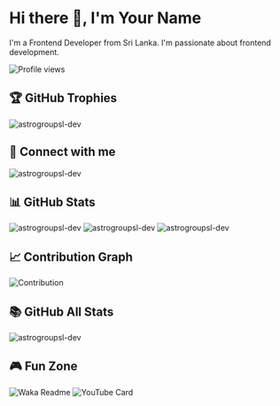 # Hi there 👋, I'm Your Name

I'm a Frontend Developer from Sri Lanka. I'm passionate about frontend development.

![Profile views](https://komarev.com/ghpvc/?username=astrogroupsl-dev&label=Profile%20views&color=0e75b6&style=flat)

## 🏆 GitHub Trophies

<img src='https://github-profile-trophy.vercel.app/?username=astrogroupsl-dev' alt='astrogroupsl-dev'>

## 🔗 Connect with me

<img src='https://img.shields.io/twitter/url?url=https%3A%2F%2Ftwitter.com%2FNadeesh78909401' alt='astrogroupsl-dev'>

## 📊 GitHub Stats

<img src='https://github-readme-stats.vercel.app/api/top-langs?username=astrogroupsl-dev&show_icons=true&locale=en&layout=compact' alt='astrogroupsl-dev'>
<img src='https://github-readme-stats.vercel.app/api?username=astrogroupsl-dev&show_icons=true&locale=en' alt='astrogroupsl-dev'>
<img src='https://github-readme-streak-stats.herokuapp.com/?user=astrogroupsl-dev&' alt='astrogroupsl-dev'>

## 📈 Contribution Graph

![Contribution](https://activity-graph.herokuapp.com/graph?username=astrogroupsl-dev&theme=react-dark&hide_border=true&area=true)

## 📚 GitHub All Stats

<img src='https://myreadme.vercel.app/api/embed/astrogroupsl-dev?panels=userstatistics,toprepositories,toplanguages,commitgraph' alt='astrogroupsl-dev'>

## 🎮 Fun Zone

![Waka Readme](https://github.com/astrogroupsl-dev/astrogroupsl-dev/blob/main/images/stat.svg)
![YouTube Card](https://github-readme-youtube-stats.herokuapp.com/youtube?user=astrogroupsl-dev)
